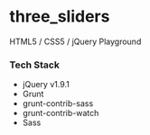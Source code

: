 # three_sliders
HTML5 / CSS5 / jQuery Playground

### Tech Stack
- jQuery v1.9.1
- Grunt
- grunt-contrib-sass
- grunt-contrib-watch
- Sass


